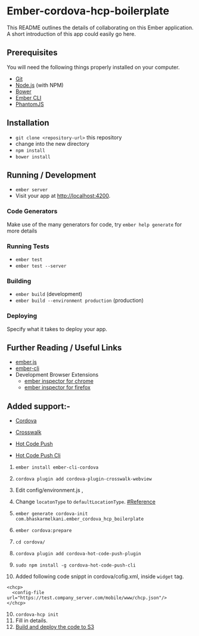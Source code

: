 # Ember-cordova-hcp-boilerplate

This README outlines the details of collaborating on this Ember application.
A short introduction of this app could easily go here.

## Prerequisites

You will need the following things properly installed on your computer.

* [Git](http://git-scm.com/)
* [Node.js](http://nodejs.org/) (with NPM)
* [Bower](http://bower.io/)
* [Ember CLI](http://www.ember-cli.com/)
* [PhantomJS](http://phantomjs.org/)

## Installation

* `git clone <repository-url>` this repository
* change into the new directory
* `npm install`
* `bower install`

## Running / Development

* `ember server`
* Visit your app at [http://localhost:4200](http://localhost:4200).

### Code Generators

Make use of the many generators for code, try `ember help generate` for more details

### Running Tests

* `ember test`
* `ember test --server`

### Building

* `ember build` (development)
* `ember build --environment production` (production)

### Deploying

Specify what it takes to deploy your app.

## Further Reading / Useful Links

* [ember.js](http://emberjs.com/)
* [ember-cli](http://www.ember-cli.com/)
* Development Browser Extensions
  * [ember inspector for chrome](https://chrome.google.com/webstore/detail/ember-inspector/bmdblncegkenkacieihfhpjfppoconhi)
  * [ember inspector for firefox](https://addons.mozilla.org/en-US/firefox/addon/ember-inspector/)

## Added support:-

- [Cordova](https://github.com/poetic/ember-cli-cordova)
    
- [Crosswalk](https://github.com/crosswalk-project/cordova-plugin-crosswalk-webview)
- [Hot Code Push](https://github.com/nordnet/cordova-hot-code-push)
- [Hot Code Push Cli](https://github.com/nordnet/cordova-hot-code-push-cli)


1. 	```ember install ember-cli-cordova```
2. 	```cordova plugin add cordova-plugin-crosswalk-webview```
    
2.    Edit config/environment.js ,
    
3.    Change `locatonType` to `defaultLocationType`.
       [#Reference](https://github.com/poetic/ember-cli-cordova/blob/master/docs/getting-started.md#developing-the-app)
    
 4.   ```ember generate cordova-init com.bhaskarmelkani.ember_cordova_hcp_boilerplate```
    
    
5. ```ember cordova:prepare```
6. ```cd cordova/```
7. ```cordova plugin add cordova-hot-code-push-plugin```
8. ```sudo npm install -g cordova-hot-code-push-cli```
9.  Added following code snippt in cordova/cofig.xml, inside ``widget`` tag.
```
<chcp>
  <config-file url="https://test.company_server.com/mobile/www/chcp.json"/>
</chcp>
```
10. ```cordova-hcp init```
11. Fill in details.
12. [Build and deploy the code to S3](https://github.com/nordnet/cordova-hot-code-push-cli#normal-workflow-scheme)